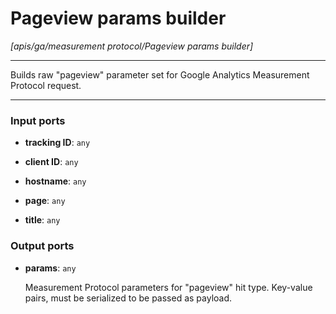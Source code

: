 # Pageview params builder

_[apis/ga/measurement protocol/Pageview params builder]_

---

Builds raw "pageview" parameter set for Google Analytics Measurement Protocol request.  

---

### Input ports

* __tracking ID__: ` any `


* __client ID__: ` any `


* __hostname__: ` any `


* __page__: ` any `


* __title__: ` any `

### Output ports

* __params__: ` any `

    Measurement Protocol parameters for "pageview" hit type. Key-value pairs, must be serialized to be passed as payload.

